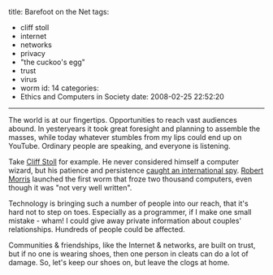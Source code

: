 title: Barefoot on the Net
tags:
  - cliff stoll
  - internet
  - networks
  - privacy
  - "the cuckoo's egg"
  - trust
  - virus
  - worm
id: 14
categories:
  - Ethics and Computers in Society
date: 2008-02-25 22:52:20
---

The world is at our fingertips. Opportunities to reach vast audiences abound. In yesteryears it took great foresight and planning to assemble the masses, while today whatever stumbles from my lips could end up on YouTube. Ordinary people are speaking, and everyone is listening.

Take [Cliff Stoll](http://en.wikipedia.org/wiki/Cliff_stoll "Clifford Stoll") for example. He never considered himself a computer wizard, but his patience and persistence [caught an international spy](http://www.amazon.com/Cuckoos-Egg-Tracking-Computer-Espionage/dp/0743411463 "The Cuckoo"). [Robert Morris](http://en.wikipedia.org/wiki/Robert_Tappan_Morris "RTM") launched the first worm that froze two thousand computers, even though it was "not very well written".

Technology is bringing such a number of people into our reach, that it's hard not to step on toes. Especially as a programmer, if I make one small mistake - wham! I could give away private information about couples' relationships. Hundreds of people could be affected.

Communities &amp; friendships, like the Internet &amp; networks, are built on trust, but if no one is wearing shoes, then one person in cleats can do a lot of damage. So, let's keep our shoes on, but leave the clogs at home.